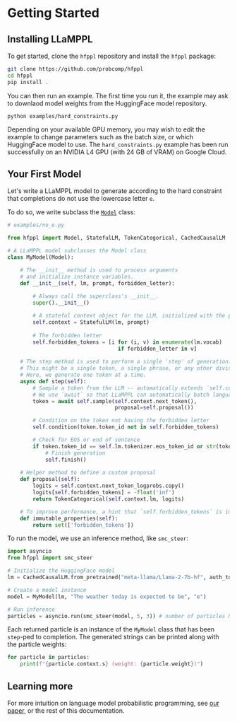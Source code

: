# Getting Started

## Installing LLaMPPL

To get started, clone the `hfppl` repository and install the `hfppl` package:

```bash
git clone https://github.com/probcomp/hfppl
cd hfppl
pip install .
```

You can then run an example. The first time you run it, the example may ask to downlaod model weights from the HuggingFace model repository. 

```
python examples/hard_constraints.py
```

Depending on your available GPU memory, you may wish to edit the example to change parameters such as the batch size, or which HuggingFace model to use. The `hard_constraints.py` example has been run successfully on an NVIDIA L4 GPU (with 24 GB of VRAM) on Google Cloud.

## Your First Model

Let's write a LLaMPPL model to generate according to the hard constraint that completions do not use the lowercase letter `e`.

To do so, we write subclass the [`Model`](hfppl.modeling.Model) class:

```python
# examples/no_e.py

from hfppl import Model, StatefulLM, TokenCategorical, CachedCausalLM

# A LLaMPPL model subclasses the Model class
class MyModel(Model):

    # The __init__ method is used to process arguments
    # and initialize instance variables.
    def __init__(self, lm, prompt, forbidden_letter):
        
        # Always call the superclass's __init__.
        super().__init__()

        # A stateful context object for the LLM, initialized with the prompt
        self.context = StatefulLM(lm, prompt)
        
        # The forbidden letter
        self.forbidden_tokens = [i for (i, v) in enumerate(lm.vocab)
                                   if forbidden_letter in v]
    
    # The step method is used to perform a single 'step' of generation.
    # This might be a single token, a single phrase, or any other division.
    # Here, we generate one token at a time.
    async def step(self):
        # Sample a token from the LLM -- automatically extends `self.context`.
        # We use `await` so that LLaMPPL can automatically batch language model calls.
        token = await self.sample(self.context.next_token(), 
                                  proposal=self.proposal())

        # Condition on the token not having the forbidden letter
        self.condition(token.token_id not in self.forbidden_tokens)

        # Check for EOS or end of sentence
        if token.token_id == self.lm.tokenizer.eos_token_id or str(token) in ['.', '!', '?']:
            # Finish generation
            self.finish()
    
    # Helper method to define a custom proposal
    def proposal(self):
        logits = self.context.next_token_logprobs.copy()
        logits[self.forbidden_tokens] = -float('inf')
        return TokenCategorical(self.context.lm, logits)

    # To improve performance, a hint that `self.forbidden_tokens` is immutable
    def immutable_properties(self):
        return set(['forbidden_tokens'])
```

To run the model, we use an inference method, like `smc_steer`:

```python
import asyncio
from hfppl import smc_steer

# Initialize the HuggingFace model
lm = CachedCausalLM.from_pretrained("meta-llama/Llama-2-7b-hf", auth_token=<YOUR_HUGGINGFACE_API_TOKEN_HERE>)

# Create a model instance
model = MyModel(lm, "The weather today is expected to be", "e")

# Run inference
particles = asyncio.run(smc_steer(model, 5, 3)) # number of particles N, and beam factor K
```

Each returned particle is an instance of the `MyModel` class that has been `step`-ped to completion. 
The generated strings can be printed along with the particle weights:

```python
for particle in particles:
    print(f"{particle.context.s} (weight: {particle.weight})")
```


## Learning more

For more intuition on language model probabilistic programming, see [our paper](https://arxiv.org/abs/2306.03081), or the rest of this documentation.